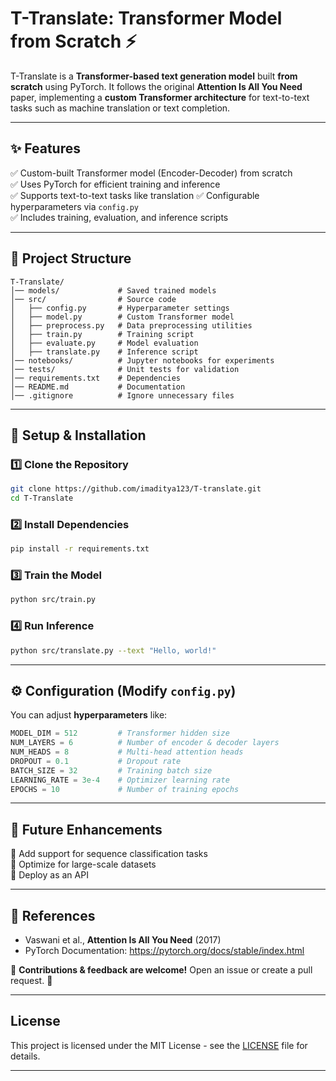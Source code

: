 # T-Translate: Transformer Model from Scratch ⚡

T-Translate is a **Transformer-based text generation model** built **from scratch** using PyTorch. It follows the original **Attention Is All You Need** paper, implementing a **custom Transformer architecture** for text-to-text tasks such as machine translation or text completion.

---

## **✨ Features**  
✅ Custom-built Transformer model (Encoder-Decoder) from scratch  
✅ Uses PyTorch for efficient training and inference  
✅ Supports text-to-text tasks like translation
✅ Configurable hyperparameters via `config.py`  
✅ Includes training, evaluation, and inference scripts  

---

## **📂 Project Structure**  
```
T-Translate/
│── models/             # Saved trained models
│── src/                # Source code
│   ├── config.py       # Hyperparameter settings
│   ├── model.py        # Custom Transformer model
│   ├── preprocess.py   # Data preprocessing utilities
│   ├── train.py        # Training script
│   ├── evaluate.py     # Model evaluation
│   ├── translate.py    # Inference script
│── notebooks/          # Jupyter notebooks for experiments
│── tests/              # Unit tests for validation
│── requirements.txt    # Dependencies
│── README.md           # Documentation
│── .gitignore          # Ignore unnecessary files
```

---

## **🔧 Setup & Installation**  

### **1️⃣ Clone the Repository**  
```bash
git clone https://github.com/imaditya123/T-translate.git
cd T-Translate
```

### **2️⃣ Install Dependencies**  
```bash
pip install -r requirements.txt
```

### **3️⃣ Train the Model**  
```bash
python src/train.py
```

### **4️⃣ Run Inference**  
```bash
python src/translate.py --text "Hello, world!"
```

---

## **⚙️ Configuration (Modify `config.py`)**  
You can adjust **hyperparameters** like:  
```python
MODEL_DIM = 512         # Transformer hidden size
NUM_LAYERS = 6          # Number of encoder & decoder layers
NUM_HEADS = 8           # Multi-head attention heads
DROPOUT = 0.1           # Dropout rate
BATCH_SIZE = 32         # Training batch size
LEARNING_RATE = 3e-4    # Optimizer learning rate
EPOCHS = 10             # Number of training epochs
```

---

## **🚀 Future Enhancements**  
🔹 Add support for sequence classification tasks  
🔹 Optimize for large-scale datasets  
🔹 Deploy as an API  

---

## **📜 References**  
- Vaswani et al., **Attention Is All You Need** (2017)  
- PyTorch Documentation: https://pytorch.org/docs/stable/index.html  

📢 **Contributions & feedback are welcome!** Open an issue or create a pull request. 🚀

---

## License

This project is licensed under the MIT License - see the [LICENSE](https://github.com/imaditya123/T-translate?tab=MIT-1-ov-file) file for details.

---